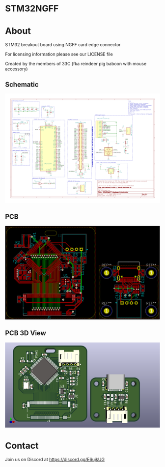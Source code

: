 # STM32NGFF
# About
STM32 breakout board using NGFF card edge connector

For licensing information please see our LICENSE file

Created by the members of 33C (fka reindeer pig baboon with mouse accessory)

## Schematic
![Keyboard Schematic](https://github.com/cyberknet/STM32NGFF/blob/main/Images/schematic.png?raw=true)

## PCB
![PCB](https://github.com/cyberknet/STM32NGFF/raw/main/Images/pcb.png)

## PCB 3D View
![PCB 3D View](https://github.com/cyberknet/STM32NGFF/raw/main/Images/pcb_3d.png)

# Contact
Join us on Discord at https://discord.gg/E6ujkUG